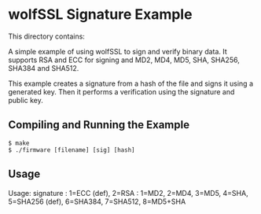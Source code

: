 # wolfSSL Signature Example

This directory contains:

A simple example of using wolfSSL to sign and verify binary data. It supports RSA and ECC for signing and MD2, MD4, MD5, SHA, SHA256, SHA384 and SHA512.

This example creates a signature from a hash of the file and signs it using a generated key. Then it performs a verification using the signature and public key.


## Compiling and Running the Example

```
$ make
$ ./firmware [filename] [sig] [hash]
```

## Usage

Usage: signature <filename> <sig> <hash>
  <sig>: 1=ECC (def), 2=RSA
  <hash>: 1=MD2, 2=MD4, 3=MD5, 4=SHA, 5=SHA256 (def), 6=SHA384, 7=SHA512, 8=MD5+SHA
